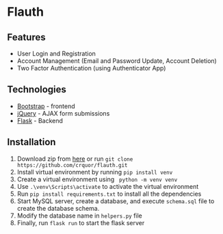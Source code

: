 # Flauth

## Features

- User Login and Registration
- Account Management (Email and Password Update, Account Deletion)
- Two Factor Authentication (using Authenticator App)

## Technologies

- [Bootstrap](https://getbootstrap.com) - frontend
- [jQuery](https://jquery.org) - AJAX form submissions
- [Flask](https://https://flask.palletsprojects.com/) - Backend

## Installation
1. Download zip from [here](https://github.com/crquor/flauth/archive/refs/heads/main.zip) or run ``` git clone https://github.com/crquor/flauth.git ```
2. Install virtual environment by running ` pip install venv `
3. Create a virtual environment using ` python -m venv venv`
4. Use ` .\venv\Scripts\activate ` to activate the virtual environment
5. Run ` pip install requirements.txt ` to install all the dependencies
6. Start MySQL server, create a database, and execute ` schema.sql ` file to create the database schema.
7. Modify the database name in `helpers.py` file
8. Finally, run ` flask run ` to start the flask server
